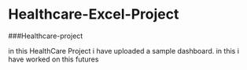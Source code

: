 # Healthcare-Excel-Project

###Healthcare-project

in this HealthCare Project i have uploaded a sample dashboard. in this i have worked on this futures
